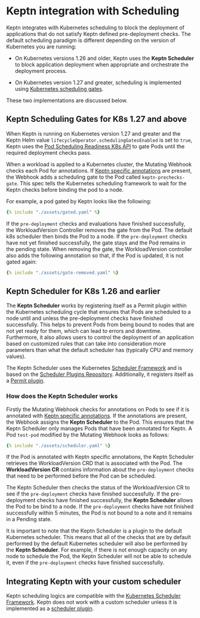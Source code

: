 # Keptn integration with Scheduling

Keptn integrates with Kubernetes scheduling to block
the deployment of applications that do not satisfy Keptn defined pre-deployment checks.
The default scheduling paradigm is different
depending on the version of Kubernetes you are running:

* On Kubernetes versions 1.26 and older,
  Keptn uses the **Keptn Scheduler** to block application deployment when appropriate
  and orchestrate the deployment process.

* On Kubernetes version 1.27 and greater,
  scheduling is implemented using
  [Kubernetes scheduling gates](https://kubernetes.io/docs/concepts/scheduling-eviction/pod-scheduling-readiness/).

These two implementations are discussed below.

## Keptn Scheduling Gates for K8s 1.27 and above

When Keptn is running on Kubernetes version 1.27 and greater
and the Keptn Helm value `lifecycleOperator.schedulingGatesEnabled` is set to `true`,
Keptn uses the
[Pod Scheduling Readiness K8s API](https://kubernetes.io/docs/concepts/scheduling-eviction/pod-scheduling-readiness)
to gate Pods until the required deployment checks pass.

When a workload is applied to a Kubernetes cluster,
the Mutating Webhook checks each Pod for annotations.
If
[Keptn specific annotations](../guides/integrate.md#basic-annotations)
are present,
the Webhook adds a scheduling gate to the Pod called `keptn-prechecks-gate`.
This spec tells the Kubernetes scheduling framework
to wait for the Keptn checks before binding the pod to a node.

For example, a pod gated by Keptn looks like the following:

```yaml
{% include "./assets/gated.yaml" %}
```

If the `pre-deployment` checks and evaluations have finished successfully,
the WorkloadVersion Controller removes the gate from the Pod.
The default k8s scheduler then binds the Pod to a node.
If the `pre-deployment` checks have not yet finished successfully,
the gate stays and the Pod remains in the pending state.
When removing the gate,
the WorkloadVersion controller also adds the following annotation so that,
if the Pod is updated, it is not gated again:

```yaml
{% include "./assets/gate-removed.yaml" %}
```

## Keptn Scheduler for K8s 1.26 and earlier

The **Keptn Scheduler** works by registering itself as a Permit plugin within the Kubernetes
scheduling cycle that ensures that Pods are scheduled to a node until and unless the
pre-deployment checks have finished successfully.
This helps to prevent Pods from being bound to nodes that are not yet ready for them,
which can lead to errors and downtime.
Furthermore, it also allows users to control the deployment of an application based on
customized rules that can take into consideration more parameters than what the default
scheduler has (typically CPU and memory values).

The Keptn Scheduler uses the Kubernetes
[Scheduler Framework](https://kubernetes.io/docs/concepts/scheduling-eviction/scheduling-framework/) and is based on the
[Scheduler Plugins Repository](https://github.com/kubernetes-sigs/scheduler-plugins/tree/master).
Additionally, it registers itself as
a [Permit plugin](https://kubernetes.io/docs/concepts/scheduling-eviction/scheduling-framework/#permit).

### How does the Keptn Scheduler works

Firstly the Mutating Webhook checks for annotations on Pods to see if it is annotated with
[Keptn specific annotations](../guides/integrate.md#basic-annotations).
If the annotations are present, the Webhook assigns the **Keptn Scheduler** to the Pod.
This ensures that the Keptn Scheduler only manages Pods that have been annotated for Keptn.
A Pod `test-pod` modified by the Mutating Webhook looks as follows:

```yaml
{% include "./assets/scheduler.yaml" %}
```

If the Pod is annotated with Keptn specific annotations, the Keptn Scheduler retrieves
the WorkloadVersion CRD that is associated with the Pod.
The **WorkloadVersion CR** contains information about the `pre-deployment` checks that
need to be performed before the Pod can be scheduled.

The Keptn Scheduler then checks the status of the WorkloadVersion CR to see
if the `pre-deployment` checks have finished successfully.
If the pre-deployment checks have finished successfully, the **Keptn Scheduler** allows
the Pod to be bind to a node.
If the `pre-deployment` checks have not finished successfully within 5 minutes,
the Pod is not bound to a note and it remains in a Pending state.

It is important to note that the Keptn Scheduler is a plugin to the default Kubernetes scheduler.
This means that all of the checks that are by default performed by the default Kubernetes scheduler
will also be performed by the **Keptn Scheduler**.
For example, if there is not enough capacity on any node to schedule the Pod,
the Keptn Scheduler will not be able to schedule it, even if the `pre-deployment`
checks have finished successfully.

## Integrating Keptn with your custom scheduler

Keptn scheduling logics are compatible with
the [Kubernetes Scheduler Framework](https://kubernetes.io/docs/concepts/scheduling-eviction/scheduling-framework/).
Keptn does not work with a custom scheduler unless it is implemented as
a [scheduler plugin](https://kubernetes.io/docs/concepts/scheduling-eviction/scheduling-framework/#plugin-configuration).
